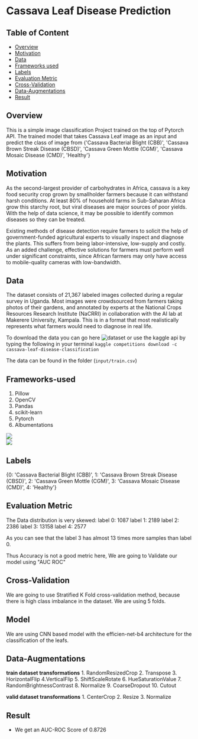 # Cassava Leaf Disease Prediction

## Table of Content
  * [Overview](#overview)
  * [Motivation](#motivation)
  * [Data](#data)
  * [Frameworks used](#frameworks-used)
  * [Labels](#labels)
  * [Evaluation Metric](#evaluation-metric)
  * [Cross-Validation](#cross-validation)
  * [Data-Augmentations](#data-augmentations)
  * [Result](#result)

## Overview
This is a simple image classification Project trained on the top of Pytorch API. The trained model that takes Cassava Leaf image as an input and predict the class of image from {'Cassava Bacterial Blight (CBB)', 'Cassava Brown Streak Disease (CBSD)', 'Cassava Green Mottle (CGM)', 'Cassava Mosaic Disease (CMD)', 'Healthy'}

## Motivation
As the second-largest provider of carbohydrates in Africa, cassava is a key food security crop grown by smallholder farmers because it can withstand harsh conditions. At least 80% of household farms in Sub-Saharan Africa grow this starchy root, but viral diseases are major sources of poor yields. With the help of data science, it may be possible to identify common diseases so they can be treated.

Existing methods of disease detection require farmers to solicit the help of government-funded agricultural experts to visually inspect and diagnose the plants. This suffers from being labor-intensive, low-supply and costly. As an added challenge, effective solutions for farmers must perform well under significant constraints, since African farmers may only have access to mobile-quality cameras with low-bandwidth.

## Data
The dataset consists of 21,367 labeled images collected during a regular survey in Uganda. Most images were crowdsourced from farmers taking photos of their gardens, and annotated by experts at the National Crops Resources Research Institute (NaCRRI) in collaboration with the AI lab at Makerere University, Kampala. This is in a format that most realistically represents what farmers would need to diagnose in real life.

To download the data you can go here ![dataset](https://www.kaggle.com/c/cassava-leaf-disease-classification/data) or use the kaggle api by typing the following in your terminal ```kaggle competitions download -c cassava-leaf-disease-classification```

The data can be found in the folder (`input/train.csv`)

## Frameworks-used
1. Pillow
2. OpenCV
3. Pandas
4. scikit-learn
5. Pytorch
6. Albumentations


![](https://forthebadge.com/images/badges/made-with-python.svg)<br>
![](https://cdn.analyticsvidhya.com/wp-content/uploads/2018/02/pytorch-logo-flat-300x210.png) 

## Labels
{0: 'Cassava Bacterial Blight (CBB)',
 1: 'Cassava Brown Streak Disease (CBSD)',
 2: 'Cassava Green Mottle (CGM)',
 3: 'Cassava Mosaic Disease (CMD)',
 4: 'Healthy'}
 
 ## Evaluation Metric

The Data distribution is very skewed:
label 0: 1087
label 1: 2189
label 2: 2386
label 3: 13158
label 4: 2577

As you can see that the label 3 has almost 13 times more samples than label 0.

Thus Accuracy is not a good metric here, We are going to Validate our model using "AUC ROC"

## Cross-Validation
We are going to use Stratified K Fold cross-validation method, because there is high class imbalance in the dataset. We are using 5 folds.

## Model

We are using CNN based model with the efficien-net-b4 architecture for the classification of the leafs.

## Data-Augmentations
**train dataset transformations**
        1. RandomResizedCrop
        2. Transpose
        3. HorizontalFlip
        4.VerticalFlip
        5. ShiftScaleRotate
        6. HueSaturationValue
        7. RandomBrightnessContrast
        8. Normalize
        9. CoarseDropout
        10. Cutout

**valid dataset transformations**
        1. CenterCrop
        2. Resize
        3. Normalize

## Result

* We get an AUC-ROC Score of 0.8726

